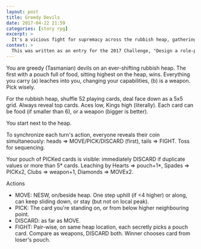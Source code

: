 ```yaml
---
layout: post
title: Greedy Devils
date: 2017-04-22 21:59
categories: [story rpg]
excerpt: >
  It's a vicious fight for supremacy across the rubbish heap, gathering weapons and food. Who can get a pouch full of foods to safety?
context: >
  This was written as an entry for the 2017 Challenge, "Design a role-playing game using 200 words or less", at https://200wordrpg.github.io/. Closing date: 2017-04-23 23:59 EST. Additional comments: I have a hankering to achieve a rich, RPG/board-game-esque vibe with a standard deck of playing cards, moving away from the usual hand-based games (such as Bridge, Whist, Rummy, etc). The only way to have a chance of achieving that (it seems to me) is to overload the cards with different uses in different contexts (as in Race for the Galaxy), *and* have a tiled map (as in Carcassonne). A limitation of rectangular cards is that they only really offer NESW connectivity, and you can only achieve a fairly small grid with a standard deck. By considering the card values as heights, you get a much richer landscape and, as the cards change, the landscape changes. A card, when picked up by a player, can become food and/or a weapon, and affects the player's capabilities. This means four different ways of interpreting a card. Fighting borrows from Top Trumps and, in fact, there are lots of possibilities for different fight mechanics making more use of all the cards in each pouch plus the location in the landscape. The food you need to win makes poor weapons, but you'll need weapons to fight and defend your food (which resonates a little with Lamarckian Poker). Synchronisation of fighting/moving/picking, etc, was borrowed from RoboRally. The pouch limitation comes from Munchkin. There are myriad ways this game can (and should) be tuned, and awkward edge cases will keep cropping up. The theme, greedy rats-with-pouches (aka Tasmanian Devils) fighting for food on a rubbish heap, helps stitch all the mechanics together into one coherent drama.
---
```

You are greedy (Tasmanian) devils on an ever-shifting rubbish heap. The first with a pouch full of food, sitting highest on the heap, wins. Everything you carry (a) leaches into you, changing your capabilities, (b) is a weapon. Pick wisely.

For the rubbish heap, shuffle 52 playing cards, deal face down as a 5x5 grid. Always reveal top cards. Aces low, Kings high (literally). Each card can be food (if smaller than 6), or a weapon (bigger is better).

You start next to the heap.

To synchronize each turn's action, everyone reveals their coin simultaneously: heads => MOVE/PICK/DISCARD (first), tails => FIGHT. Toss for sequencing.

Your pouch of PICKed cards is visible: immediately DISCARD if duplicate values or more than 5* cards. Leaching by Hearts => pouch+1*, Spades => PICKx2, Clubs => weapon+1, Diamonds => MOVEx2.

Actions
* MOVE: NESW, on/beside heap. One step uphill (if <4 higher) or along, can keep sliding down, or stay (but not on local peak).
* PICK: The card you're standing on, or from below higher neighbouring point.
* DISCARD: as far as MOVE.
* FIGHT: Pair-wise, on same heap location, each secretly picks a pouch card. Compare as weapons, DISCARD both. Winner chooses card from loser's pouch.
